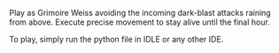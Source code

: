 Play as Grimoire Weiss avoiding the incoming dark-blast attacks raining from above. Execute precise 
movement to stay alive until the final hour.

To play, simply run the python file in IDLE or any other IDE.
